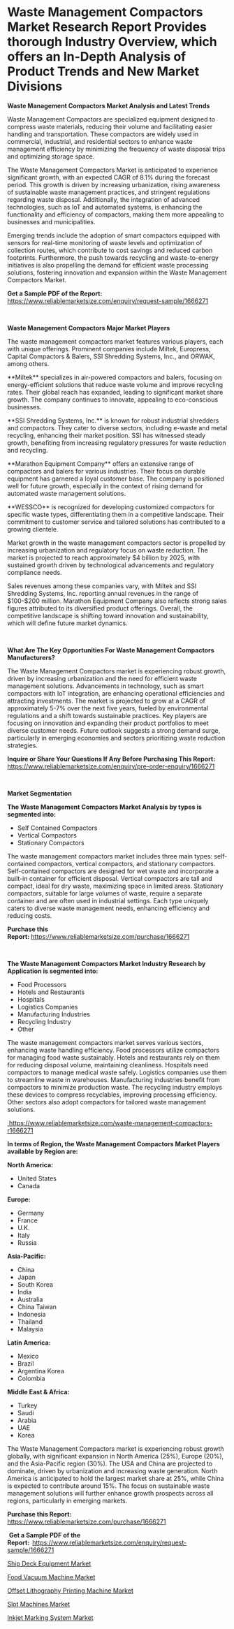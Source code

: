 <p><h1>Waste Management Compactors Market Research Report Provides thorough Industry Overview, which offers an In-Depth Analysis of Product Trends and New Market Divisions</h1></p><p><strong>Waste Management Compactors Market Analysis and Latest Trends</strong></p>
<p><p>Waste Management Compactors are specialized equipment designed to compress waste materials, reducing their volume and facilitating easier handling and transportation. These compactors are widely used in commercial, industrial, and residential sectors to enhance waste management efficiency by minimizing the frequency of waste disposal trips and optimizing storage space.</p><p>The Waste Management Compactors Market is anticipated to experience significant growth, with an expected CAGR of 8.1% during the forecast period. This growth is driven by increasing urbanization, rising awareness of sustainable waste management practices, and stringent regulations regarding waste disposal. Additionally, the integration of advanced technologies, such as IoT and automated systems, is enhancing the functionality and efficiency of compactors, making them more appealing to businesses and municipalities.</p><p>Emerging trends include the adoption of smart compactors equipped with sensors for real-time monitoring of waste levels and optimization of collection routes, which contribute to cost savings and reduced carbon footprints. Furthermore, the push towards recycling and waste-to-energy initiatives is also propelling the demand for efficient waste processing solutions, fostering innovation and expansion within the Waste Management Compactors Market.</p></p>
<p><strong>Get a Sample PDF of the Report:&nbsp;</strong> <a href="https://www.reliablemarketsize.com/enquiry/request-sample/1666271?utm_campaign=1143&utm_medium=2&utm_source=Github&utm_content=ia&utm_term=23022025&utm_id=waste-management-compactors">https://www.reliablemarketsize.com/enquiry/request-sample/1666271</a></p>
<p>&nbsp;</p>
<p><strong>Waste Management Compactors Major Market Players</strong></p>
<p><p>The waste management compactors market features various players, each with unique offerings. Prominent companies include Miltek, Europress, Capital Compactors & Balers, SSI Shredding Systems, Inc., and ORWAK, among others.</p><p>**Miltek** specializes in air-powered compactors and balers, focusing on energy-efficient solutions that reduce waste volume and improve recycling rates. Their global reach has expanded, leading to significant market share growth. The company continues to innovate, appealing to eco-conscious businesses.</p><p>**SSI Shredding Systems, Inc.** is known for robust industrial shredders and compactors. They cater to diverse sectors, including e-waste and metal recycling, enhancing their market position. SSI has witnessed steady growth, benefiting from increasing regulatory pressures for waste reduction and recycling.</p><p>**Marathon Equipment Company** offers an extensive range of compactors and balers for various industries. Their focus on durable equipment has garnered a loyal customer base. The company is positioned well for future growth, especially in the context of rising demand for automated waste management solutions.</p><p>**WESSCO** is recognized for developing customized compactors for specific waste types, differentiating them in a competitive landscape. Their commitment to customer service and tailored solutions has contributed to a growing clientele.</p><p>Market growth in the waste management compactors sector is propelled by increasing urbanization and regulatory focus on waste reduction. The market is projected to reach approximately $4 billion by 2025, with sustained growth driven by technological advancements and regulatory compliance needs.</p><p>Sales revenues among these companies vary, with Miltek and SSI Shredding Systems, Inc. reporting annual revenues in the range of $100-$200 million. Marathon Equipment Company also reflects strong sales figures attributed to its diversified product offerings. Overall, the competitive landscape is shifting toward innovation and sustainability, which will define future market dynamics.</p></p>
<p>&nbsp;</p>
<p><strong>What Are The Key Opportunities For Waste Management Compactors Manufacturers?</strong></p>
<p><p>The Waste Management Compactors market is experiencing robust growth, driven by increasing urbanization and the need for efficient waste management solutions. Advancements in technology, such as smart compactors with IoT integration, are enhancing operational efficiencies and attracting investments. The market is projected to grow at a CAGR of approximately 5-7% over the next five years, fueled by environmental regulations and a shift towards sustainable practices. Key players are focusing on innovation and expanding their product portfolios to meet diverse customer needs. Future outlook suggests a strong demand surge, particularly in emerging economies and sectors prioritizing waste reduction strategies.</p></p>
<p><strong>Inquire or Share Your Questions If Any Before Purchasing This Report:</strong> <a href="https://www.reliablemarketsize.com/enquiry/pre-order-enquiry/1666271?utm_campaign=1143&utm_medium=2&utm_source=Github&utm_content=ia&utm_term=23022025&utm_id=waste-management-compactors">https://www.reliablemarketsize.com/enquiry/pre-order-enquiry/1666271</a></p>
<p>&nbsp;</p>
<p><strong>Market Segmentation</strong></p>
<p><strong>The Waste Management Compactors Market Analysis by types is segmented into:</strong></p>
<p><ul><li>Self Contained Compactors</li><li>Vertical Compactors</li><li>Stationary Compactors</li></ul></p>
<p><p>The waste management compactors market includes three main types: self-contained compactors, vertical compactors, and stationary compactors. Self-contained compactors are designed for wet waste and incorporate a built-in container for efficient disposal. Vertical compactors are tall and compact, ideal for dry waste, maximizing space in limited areas. Stationary compactors, suitable for large volumes of waste, require a separate container and are often used in industrial settings. Each type uniquely caters to diverse waste management needs, enhancing efficiency and reducing costs.</p></p>
<p><strong>Purchase this Report:&nbsp;</strong><a href="https://www.reliablemarketsize.com/purchase/1666271?utm_campaign=1143&utm_medium=2&utm_source=Github&utm_content=ia&utm_term=23022025&utm_id=waste-management-compactors">https://www.reliablemarketsize.com/purchase/1666271</a></p>
<p>&nbsp;</p>
<p><strong>The Waste Management Compactors Market Industry Research by Application is segmented into:</strong></p>
<p><ul><li>Food Processors</li><li>Hotels and Restaurants</li><li>Hospitals</li><li>Logistics Companies</li><li>Manufacturing Industries</li><li>Recycling Industry</li><li>Other</li></ul></p>
<p><p>The waste management compactors market serves various sectors, enhancing waste handling efficiency. Food processors utilize compactors for managing food waste sustainably. Hotels and restaurants rely on them for reducing disposal volume, maintaining cleanliness. Hospitals need compactors to manage medical waste safely. Logistics companies use them to streamline waste in warehouses. Manufacturing industries benefit from compactors to minimize production waste. The recycling industry employs these devices to compress recyclables, improving processing efficiency. Other sectors also adopt compactors for tailored waste management solutions.</p></p>
<p><a href="https://www.reliablemarketsize.com/waste-management-compactors-r1666271?utm_campaign=1143&utm_medium=2&utm_source=Github&utm_content=ia&utm_term=23022025&utm_id=waste-management-compactors">&nbsp;https://www.reliablemarketsize.com/waste-management-compactors-r1666271</a></p>
<p><strong>In terms of Region, the Waste Management Compactors Market Players available by Region are:</strong></p>
<p>
    <p> <strong> North America: </strong>
        <ul>
            <li>United States</li>
            <li>Canada</li>
        </ul>
        </p> 
    <p> <strong> Europe: </strong>
        <ul>
            <li>Germany</li>
            <li>France</li>
            <li>U.K.</li>
            <li>Italy</li>
            <li>Russia</li>
        </ul>
        </p> 
    <p> <strong> Asia-Pacific: </strong>
        <ul>
            <li>China</li>
            <li>Japan</li>
            <li>South Korea</li>
            <li>India</li>
            <li>Australia</li>
            <li>China Taiwan</li>
            <li>Indonesia</li>
            <li>Thailand</li>
            <li>Malaysia</li>
        </ul>
        </p> 
    <p> <strong> Latin America: </strong>
        <ul>
            <li>Mexico</li>
            <li>Brazil</li>
            <li>Argentina Korea</li>
            <li>Colombia</li>
        </ul>
        </p> 
    <p> <strong> Middle East & Africa: </strong>
        <ul>
            <li>Turkey</li>
            <li>Saudi</li>
            <li>Arabia</li>
            <li>UAE</li>
            <li>Korea</li>
        </ul>
    </p>
    </p>
<p><p>The Waste Management Compactors market is experiencing robust growth globally, with significant expansion in North America (25%), Europe (20%), and the Asia-Pacific region (30%). The USA and China are projected to dominate, driven by urbanization and increasing waste generation. North America is anticipated to hold the largest market share at 25%, while China is expected to contribute around 15%. The focus on sustainable waste management solutions will further enhance growth prospects across all regions, particularly in emerging markets.</p></p>
<p><strong>Purchase this Report: </strong><a href="https://www.reliablemarketsize.com/purchase/1666271?utm_campaign=1143&utm_medium=2&utm_source=Github&utm_content=ia&utm_term=23022025&utm_id=waste-management-compactors">https://www.reliablemarketsize.com/purchase/1666271</a></p>
<p>&nbsp;<strong>Get a Sample PDF of the Report:&nbsp;&nbsp;</strong><a href="https://www.reliablemarketsize.com/enquiry/request-sample/1666271?utm_campaign=1143&utm_medium=2&utm_source=Github&utm_content=ia&utm_term=23022025&utm_id=waste-management-compactors">https://www.reliablemarketsize.com/enquiry/request-sample/1666271</a></p>
<p><strong></strong></p>
<p><p><a href="https://github.com/netkobayoya/Market-Research-Report-List-1/blob/main/ship-deck-equipment-market.md?utm_campaign=1143&utm_medium=2&utm_source=Github&utm_content=ia&utm_term=23022025&utm_id=waste-management-compactors">Ship Deck Equipment Market</a></p><p><a href="https://github.com/ridchycarlas/Market-Research-Report-List-1/blob/main/food-vacuum-machine-market.md?utm_campaign=1143&utm_medium=2&utm_source=Github&utm_content=ia&utm_term=23022025&utm_id=waste-management-compactors">Food Vacuum Machine Market</a></p><p><a href="https://github.com/hadshpinay/Market-Research-Report-List-1/blob/main/offset-lithography-printing-machine-market.md?utm_campaign=1143&utm_medium=2&utm_source=Github&utm_content=ia&utm_term=23022025&utm_id=waste-management-compactors">Offset Lithography Printing Machine Market</a></p><p><a href="https://github.com/fabinbuddygc/Market-Research-Report-List-1/blob/main/slot-machines-market.md?utm_campaign=1143&utm_medium=2&utm_source=Github&utm_content=ia&utm_term=23022025&utm_id=waste-management-compactors">Slot Machines Market</a></p><p><a href="https://github.com/catlowdarcys/Market-Research-Report-List-1/blob/main/inkjet-marking-system-market.md?utm_campaign=1143&utm_medium=2&utm_source=Github&utm_content=ia&utm_term=23022025&utm_id=waste-management-compactors">Inkjet Marking System Market</a></p></p>